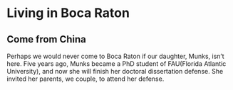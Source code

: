 # Living in Boca Raton

## Come from China

Perhaps we would never come to Boca Raton if our daughter, Munks, isn’t here. Five years ago, Munks became a PhD student of FAU(Florida Atlantic University), and now she will finish her doctoral dissertation defense. She invited her parents, we couple, to attend her defense.



​    